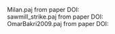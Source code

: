 Milan.paj from paper DOI:  
sawmill_strike.paj from paper DOI:  
OmarBakri2009.paj from paper DOI:  
